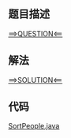 ## 题目描述

[==>QUESTION<==](https://leetcode.cn/problems/sort-the-people/description/)

## 解法

[==>SOLUTION<==](https://leetcode.cn/problems/sort-the-people/solutions/2242694/an-shen-gao-pai-xu-by-leetcode-solution-p6bk/)

## 代码

[SortPeople.java](https://github.com/Marshal7cc/leetcode-java/blob/master/src/sort/SortPeople.java)

